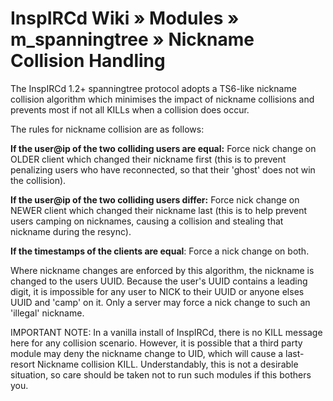 # InspIRCd Wiki &raquo; Modules &raquo; m_spanningtree &raquo; Nickname Collision Handling

The InspIRCd 1.2+ spanningtree protocol adopts a TS6-like nickname collision algorithm which
minimises the impact of nickname collisions and prevents most if not all KILLs when a collision
does occur.

The rules for nickname collision are as follows:

**If the user@ip of the two colliding users are equal:** Force nick change on OLDER client which
changed their nickname first (this is to prevent penalizing users who have reconnected, so that
their 'ghost' does not win the collision).

**If the user@ip of the two colliding users differ:** Force nick change on NEWER client which
changed their nickname last (this is to help prevent users camping on nicknames, causing a
collision and stealing that nickname during the resync).

**If the timestamps of the clients are equal**: Force a nick change on both.

Where nickname changes are enforced by this algorithm, the nickname is changed to the users UUID.
Because the user's UUID contains a leading digit, it is impossible for any user to NICK to their
UUID or anyone elses UUID and 'camp' on it. Only a server may force a nick change to such an
'illegal' nickname.

IMPORTANT NOTE: In a vanilla install of InspIRCd, there is no KILL message here for any collision
scenario. However, it is possible that a third party module may deny the nickname change to UID,
which will cause a last-resort Nickname collision KILL. Understandably, this is not a desirable
situation, so care should be taken not to run such modules if this bothers you.
